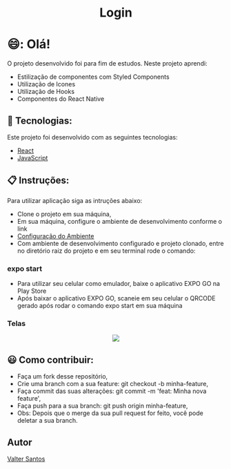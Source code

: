 
<div align="center">
  <h1>Login </h1>
</div>

# 😄:  Olá!<br/>
O projeto desenvolvido foi para fim de estudos. Neste projeto aprendi:
* Estilização de componentes com Styled Components
* Utilização de Icones
* Utilização de Hooks
* Componentes do React Native

## 🚀 Tecnologias:
Este projeto foi desenvolvido com as seguintes tecnologias:
* [React](https://pt-br.reactjs.org/)
* [JavaScript](https://developer.mozilla.org/pt-BR/docs/Web/JavaScript)


## :clipboard: Instruções: 
Para utilizar aplicação siga as intruções abaixo:
* Clone o projeto em sua máquina,
* Em sua máquina, configure o ambiente de desenvolvimento conforme o link
* [Configuração do Ambiente](https://react-native.rocketseat.dev/)
* Com ambiente de desenvolvimento configurado e projeto clonado, entre no diretório raiz do projeto e em seu terminal rode o comando:
### expo start
* Para utilizar seu celular como emulador, baixe o aplicativo EXPO GO na Play Store
* Após baixar o aplicativo EXPO GO, scaneie em seu celular o QRCODE gerado após rodar o comando expo start em sua máquina

### Telas

<div align="center">
  <img src="https://user-images.githubusercontent.com/62814299/146867966-b3d48a1a-4a96-4e70-b073-bfeb50d703f7.png"/>
</div>


## :smiley: Como contribuir:
* Faça um fork desse repositório,
* Crie uma branch com a sua feature: git checkout -b minha-feature,
* Faça commit das suas alterações: git commit -m 'feat: Minha nova feature',
* Faça push para a sua branch: git push origin minha-feature,
* Obs: Depois que o merge da sua pull request for feito, você pode deletar a sua branch.

## Autor
[Valter Santos](https://github.com/svalter)
